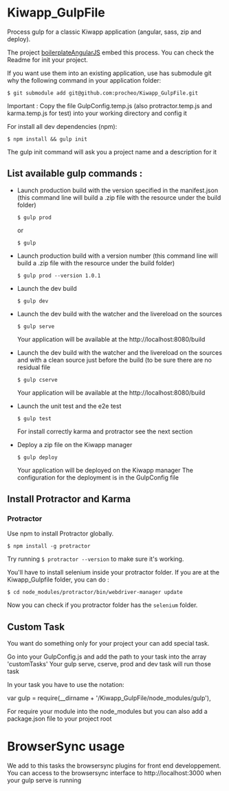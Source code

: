 Kiwapp_GulpFile
===============
Process gulp for a classic Kiwapp application (angular, sass, zip and deploy).

The project [boilerplateAngularJS](www.github.com) embed this process.
You can check the Readme for init your project.

If you want use them into an existing application, use has submodule git why the following command in your application folder: 

```shell
$ git submodule add git@github.com:procheo/Kiwapp_GulpFile.git
```

Important : Copy the file GulpConfig.temp.js (also protractor.temp.js and karma.temp.js for test) into your working directory and config it

For install all dev dependencies (npm):
 
```shell
$ npm install && gulp init
```
 
 The gulp init command will ask you a project name and a description for it 
 
## List available gulp commands :

 
 - Launch production build with the version specified in the manifest.json (this command line will build a .zip file with the resource under the build folder)
 
    ```shell
    $ gulp prod
    ```

    or

    ```shell
    $ gulp
    ```
    
- Launch production build with a version number (this command line will build a .zip file with the resource under the build folder)
 
    ```shell
    $ gulp prod --version 1.0.1
    ```


- Launch the dev build

    ```shell
    $ gulp dev
    ```
    
- Launch the dev build with the watcher and the livereload on the sources
 
    ```shell
    $ gulp serve
    ```
    
    Your application will be available at the http://localhost:8080/build
    
- Launch the dev build with the watcher and the livereload on the sources and with a clean source just before the build (to be sure there are no residual file
     
    ```shell
    $ gulp cserve
    ```
        
    Your application will be available at the http://localhost:8080/build
    
- Launch the unit test and the e2e test
     
    ```shell
    $ gulp test
    ```
        
    For install correctly karma and protractor see the next section
        
- Deploy a zip file on the Kiwapp manager

    ```shell
    $ gulp deploy
    ```
    
    Your application will be deployed on the Kiwapp manager
    The configuration for the deployment is in the GulpConfig file
    

## Install Protractor and Karma

### Protractor

Use npm to install Protractor globally.

```shell
$ npm install -g protractor
```
 
Try running `$ protractor --version` to make sure it's working.

You'll have to install selenium inside your protractor folder.
If you are at the Kiwapp_Gulpfile folder, you can do :

```shell
$ cd node_modules/protractor/bin/webdriver-manager update
```

Now you can check if you protractor folder has the `selenium` folder.

## Custom Task

You want do something only for your project your can add special task.

Go into your GulpConfig.js and add the path to your task into the array 'customTasks'
Your gulp serve, cserve, prod and dev task will run those task

In your task you have to use the notation:

var gulp = require(__dirname + '/Kiwapp_GulpFile/node_modules/gulp'),

For require your module into the node_modules but you can also add a package.json file to your project root 

# BrowserSync usage

We add to this tasks the browsersync plugins for front end developpement. You can access to the browsersync interface to http://localhost:3000 when your gulp serve is running

 
